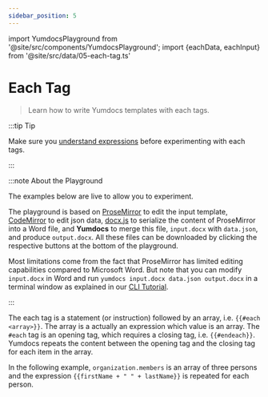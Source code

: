 ```yaml
---
sidebar_position: 5
---
```


import YumdocsPlayground from '@site/src/components/YumdocsPlayground';
import {eachData, eachInput} from '@site/src/data/05-each-tag.ts'

# Each Tag

> Learn how to write Yumdocs templates with each tags.

:::tip Tip

Make sure you [understand expressions](./01-expressions.md) before experimenting with each tags.

:::

:::note About the Playground

The examples below are live to allow you to experiment.

The playground is based on [ProseMirror](https://prosemirror.net/) to edit the input template,
[CodeMirror](https://codemirror.net/) to edit json data,
[docx.js](https://docx.js.org/) to serialize the content of ProseMirror into a Word file,
and **Yumdocs** to merge this file, `input.docx` with `data.json`, and produce `output.docx`.
All these files can be downloaded by clicking the respective buttons at the bottom of the playground.

Most limitations come from the fact that ProseMirror has limited editing capabilities compared to Microsoft Word.
But note that you can modify `input.docx` in Word and run `yumdocs input.docx data.json output.docx` in a terminal window as explained in our [CLI Tutorial](../tutorials/04-cli-tutorial.md).

:::

The each tag is a statement (or instruction) followed by an array, i.e. `{{#each <array>}}`.
The array is a actually an expression which value is an array.
The `#each` tag is an opening tag, which requires a closing tag, i.e. `{{#endeach}}`.
Yumdocs repeats the content between the opening tag and the closing tag for each item in the array.

In the following example, `organization.members` is an array of three persons and
the expression `{{firstName + " " + lastName}}` is repeated for each person.

<YumdocsPlayground data={eachData} input={eachInput}></YumdocsPlayground>
